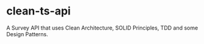 # clean-ts-api

A Survey API that uses Clean Architecture, SOLID Principles, TDD and some Design Patterns.